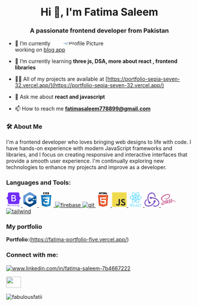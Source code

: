 <h1 align="center">Hi 👋, I'm Fatima Saleem</h1>
<h3 align="center">A passionate frontend developer from Pakistan</h3>

 <img align="right" src="https://img.freepik.com/free-vector/hand-drawn-retro-computer-windows_23-2150403984.jpg"  alt="Profile Picture" width="350" style="border-radius: 50%;">

 
    
- 🔭 I’m currently working on [blog app](https://blog-app-lyart-two.vercel.app/)

- 🌱 I’m currently learning **three js, DSA, more about react , frontend libraries**

- 👨‍💻 All of my projects are available at [https://portfolio-sepia-seven-32.vercel.app/](https://portfolio-sepia-seven-32.vercel.app/)

- 💬 Ask me about **react and javascript**

- 📫 How to reach me **fatimasaleem778899@gmail.com**
 


### 🛠️ About Me
I'm a frontend developer who loves bringing web designs to life with code. I have hands-on experience with modern JavaScript frameworks and libraries, and I focus on creating responsive and interactive interfaces that provide a smooth user experience. I'm continually exploring new technologies to enhance my projects and improve as a developer.
    




<h3 align="left">Languages and Tools:</h3>
<p align="left"> <a href="https://getbootstrap.com" target="_blank" rel="noreferrer"> <img src="https://raw.githubusercontent.com/devicons/devicon/master/icons/bootstrap/bootstrap-plain-wordmark.svg" alt="bootstrap" width="40" height="40"/> </a> <a href="https://www.w3schools.com/cpp/" target="_blank" rel="noreferrer"> <img src="https://raw.githubusercontent.com/devicons/devicon/master/icons/cplusplus/cplusplus-original.svg" alt="cplusplus" width="40" height="40"/> </a> <a href="https://www.w3schools.com/css/" target="_blank" rel="noreferrer"> <img src="https://raw.githubusercontent.com/devicons/devicon/master/icons/css3/css3-original-wordmark.svg" alt="css3" width="40" height="40"/> </a> <a href="https://firebase.google.com/" target="_blank" rel="noreferrer"> <img src="https://www.vectorlogo.zone/logos/firebase/firebase-icon.svg" alt="firebase" width="40" height="40"/> </a> <a href="https://git-scm.com/" target="_blank" rel="noreferrer"> <img src="https://www.vectorlogo.zone/logos/git-scm/git-scm-icon.svg" alt="git" width="40" height="40"/> </a> <a href="https://www.w3.org/html/" target="_blank" rel="noreferrer"> <img src="https://raw.githubusercontent.com/devicons/devicon/master/icons/html5/html5-original-wordmark.svg" alt="html5" width="40" height="40"/> </a> <a href="https://developer.mozilla.org/en-US/docs/Web/JavaScript" target="_blank" rel="noreferrer"> <img src="https://raw.githubusercontent.com/devicons/devicon/master/icons/javascript/javascript-original.svg" alt="javascript" width="40" height="40"/> </a> <a href="https://reactjs.org/" target="_blank" rel="noreferrer"> <img src="https://raw.githubusercontent.com/devicons/devicon/master/icons/react/react-original-wordmark.svg" alt="react" width="40" height="40"/> </a> <a href="https://redux.js.org" target="_blank" rel="noreferrer"> <img src="https://raw.githubusercontent.com/devicons/devicon/master/icons/redux/redux-original.svg" alt="redux" width="40" height="40"/> </a> <a href="https://sass-lang.com" target="_blank" rel="noreferrer"> <img src="https://raw.githubusercontent.com/devicons/devicon/master/icons/sass/sass-original.svg" alt="sass" width="40" height="40"/> </a> <a href="https://tailwindcss.com/" target="_blank" rel="noreferrer"> <img src="https://www.vectorlogo.zone/logos/tailwindcss/tailwindcss-icon.svg" alt="tailwind" width="40" height="40"/> </a> </p>

<h3 align="left">My portfolio</h3>

 **Portfolio**:(https://fatima-portfolio-five.vercel.app/)

<h3 align="left">Connect with me:</h3>
<p align="left">
<a href="https://www.linkedin.com/in/fatima-saleem-7b4667222/" target="blank"><img align="center" src="https://raw.githubusercontent.com/rahuldkjain/github-profile-readme-generator/master/src/images/icons/Social/linked-in-alt.svg" alt="www.linkedin.com/in/fatima-saleem-7b4667222" height="30" width="40" /></a>
</p>
<p align="left">
<a href="https://fatimasaleem778899@gmail.com" target="blank"><img align="center" src="https://static.vecteezy.com/system/resources/previews/025/754/835/non_2x/gmail-logo-google-product-icon-of-logotype-gmail-editorial-illustration-free-vector.jpg" height="30" width="40" /></a>
</p>

<p><img align="center" src="https://github-readme-stats.vercel.app/api/top-langs?username=fabulousfatii&show_icons=true&locale=en&layout=compact" alt="fabulousfatii" /></p>

<!---
fabulousfatii/fabulousfatii is a ✨ special ✨ repository because its `README.md` (this file) appears on your GitHub profile.
You can click the Preview link to take a look at your changes.
--->
